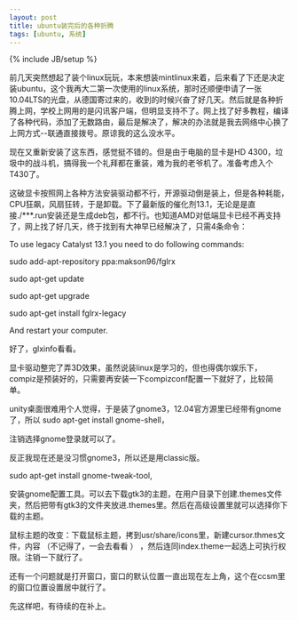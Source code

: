 ```yaml
---
layout: post
title: ubuntu装完后的各种折腾
tags: [ubuntu, 系统]
---
```

{% include JB/setup %}

前几天突然想起了装个linux玩玩，本来想装mintlinux来着，后来看了下还是决定装ubuntu，这个我再大二第一次使用的linux系统，那时还顺便申请了一张10.04LTS的光盘，从德国寄过来的，收到的时候兴奋了好几天。然后就是各种折腾上网，学校上网用的是闪讯客户端，但明显支持不了。网上找了好多教程，编译了各种代码，添加了无数路由，最后是解决了，解决的办法就是我去网络中心换了上网方式--联通直接拨号。原谅我的这么没水平。



   现在又重新安装了这东西，感觉挺不错的。但是由于电脑的显卡是HD 4300，垃圾中的战斗机，搞得我一个礼拜都在重装，难为我的老爷机了。准备考虑入个T430了。



   这破显卡按照网上各种方法安装驱动都不行，开源驱动倒是装上，但是各种耗能，CPU狂飙，风扇狂转，于是卸载。下了最新版的催化剂13.1，无论是是直接./***.run安装还是生成deb包，都不行。也知道AMD对低端显卡已经不再支持了，网上找了好几天，终于找到有大神早已经解决了，只需4条命令：

To use legacy Catalyst 13.1 you need to do following commands:



sudo add-apt-repository ppa:makson96/fglrx

sudo apt-get update

sudo apt-get upgrade

sudo apt-get install fglrx-legacy



And restart your computer.



好了，glxinfo看看。



   显卡驱动整完了弄3D效果，虽然说装linux是学习的，但也得偶尔娱乐下，compiz是预装好的，只需要再安装一下compizconf配置一下就好了，比较简单。



   unity桌面很难用个人觉得，于是装了gnome3，12.04官方源里已经带有gnome了，所以 sudo apt-get install gnome-shell，



注销选择gnome登录就可以了。

   反正我现在还是没习惯gnome3，所以还是用classic版。

sudo apt-get install gnome-tweak-tool,

安装gnome配置工具。可以去下载gtk3的主题，在用户目录下创建.themes文件夹，然后把带有gtk3的文件夹放进.themes里。然后在高级设置里就可以选择你下载的主题。



鼠标主题的改变：下载鼠标主题，拷到usr/share/icons里，新建cursor.thmes文件，内容 （不记得了，一会去看看 ）  ，然后连同index.theme一起选上可执行权限。注销一下就行了。



还有一个问题就是打开窗口，窗口的默认位置一直出现在左上角，这个在ccsm里的窗口位置设置居中就行了。



先这样吧，有待续的在补上。